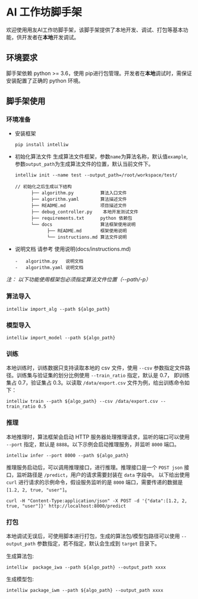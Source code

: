 AI 工作坊脚手架
===============



欢迎使用用友AI工作坊脚手架，该脚手架提供了本地开发、调试、打包等基本功能，供开发者在**本地**开发调试。

环境要求
--------

脚手架依赖 python \>= 3.6，使用
pip进行包管理。开发者在**本地**调试时，需保证安装配置了正确的 python 环境。



脚手架使用
----------

### 环境准备

- 安装框架

  ```
  pip install intelliw
  ```

-   初始化算法文件
    生成算法文件框架，参数`name`为算法名称，默认值`example`,
    参数`output_path`为生成算法文件的位置，默认当前文件下。

    ```
    intelliw init --name test --output_path=/root/workspace/test/
    
    // 初始化之后生成以下结构 
          ├── algorithm.py          算法入口文件
          ├── algorithm.yaml        算法描述文件
          ├── README.md             项目描述文件
          ├── debug_controller.py    本地开发测试文件
          ├── requirements.txt      python 依赖包
          └── docs                  算法框架使用说明
          		├── README.md       框架使用说明
          		└── instructions.md 算法文件说明
    ```
    
    
    
-   说明文档
    请参考 使用说明(docs/instructions.md)

        -   algorithm.py   说明文档
        -   algorithm.yaml 说明文档

*注： 以下功能使用框架包必须指定算法文件位置（--path/-p）*

### 算法导入

    intelliw import_alg --path ${algo_path}

### 模型导入

    intelliw import_model --path ${algo_path}

### 训练

本地训练时，训练数据只支持读取本地的 csv 文件，使用 `--csv`
参数指定文件路径。训练集与验证集的划分比例使用 `--train_ratio`
指定，默认是 0.7， 即训练集占 0.7，验证集占 0.3。以读取
`/data/export.csv` 文件为例，给出训练命令如下：

    intelliw train --path ${algo_path} --csv /data/export.csv --train_ratio 0.5

### 推理

本地推理时，算法框架会启动 HTTP 服务器处理推理请求，监听的端口可以使用
`--port` 指定，默认是 `8888`。以下示例会启动推理服务，并监听 `8000`
端口。

    intelliw infer --port 8000 --path ${algo_path}

推理服务启动后，可以调用推理接口，进行推理。推理接口是一个 `POST json`
接口，监听路径是 `/predict`，用户的请求需要封装在 `data` 字段中。
以下给出使用 `curl` 进行请求的示例命令，假设服务监听的是 `8000`
端口，需要传递的数据是 `[1.2, 2, true, "user"]`。

    curl -H "Content-Type:application/json" -X POST -d '{"data":[1.2, 2, true, "user"]}' http://localhost:8000/predict

### 打包

本地调试无误后，可使用脚本进行打包，生成的算法包/模型包路径可以使用
`--output_path` 参数指定，若不指定，默认会生成到 `target` 目录下。

生成算法包:

    intelliw  package_iwa --path ${algo_path} --output_path xxxx

生成模型包:

    intelliw package_iwm --path ${algo_path} --output_path xxxx

